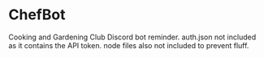 # ChefBot
Cooking and Gardening Club Discord bot reminder. 
auth.json not included as it contains the API token.
node files also not included to prevent fluff.
